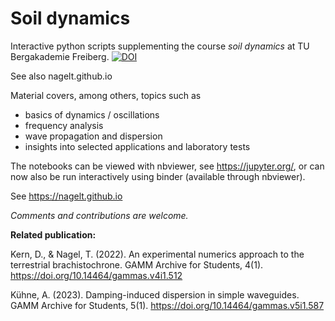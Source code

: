 # Soil dynamics

Interactive python scripts supplementing the course _soil dynamics_ at TU Bergakademie Freiberg.
[![DOI](https://zenodo.org/badge/353040762.svg)](https://doi.org/10.5281/zenodo.15240314)

See also nagelt.github.io

Material covers, among others, topics such as

- basics of dynamics / oscillations
- frequency analysis
- wave propagation and dispersion
- insights into selected applications and laboratory tests

The notebooks can be viewed with nbviewer, see https://jupyter.org/, or can now also be run interactively using binder (available through nbviewer).

See https://nagelt.github.io

*Comments and contributions are welcome.*

**Related publication:**

Kern, D., & Nagel, T. (2022). An experimental numerics approach to the terrestrial brachistochrone. GAMM Archive for Students, 4(1). https://doi.org/10.14464/gammas.v4i1.512

Kühne, A. (2023). Damping-induced dispersion in simple waveguides. GAMM Archive for Students, 5(1). https://doi.org/10.14464/gammas.v5i1.587
